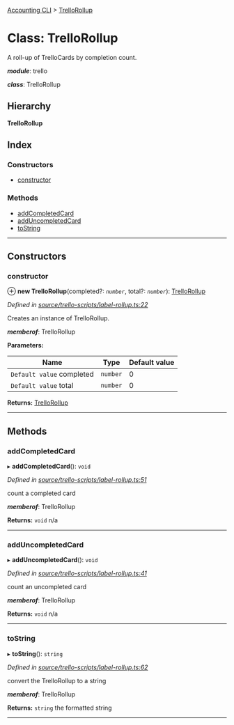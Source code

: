 [Accounting CLI](../README.md) > [TrelloRollup](../classes/trellorollup.md)

# Class: TrelloRollup

A roll-up of TrelloCards by completion count.

*__module__*: trello

*__class__*: TrelloRollup

## Hierarchy

**TrelloRollup**

## Index

### Constructors

* [constructor](trellorollup.md#constructor)

### Methods

* [addCompletedCard](trellorollup.md#addcompletedcard)
* [addUncompletedCard](trellorollup.md#adduncompletedcard)
* [toString](trellorollup.md#tostring)

---

## Constructors

<a id="constructor"></a>

###  constructor

⊕ **new TrelloRollup**(completed?: *`number`*, total?: *`number`*): [TrelloRollup](trellorollup.md)

*Defined in [source/trello-scripts/label-rollup.ts:22](https://github.com/daniellacosse/accounting-cli/blob/e203785/source/trello-scripts/label-rollup.ts#L22)*

Creates an instance of TrelloRollup.

*__memberof__*: TrelloRollup

**Parameters:**

| Name | Type | Default value |
| ------ | ------ | ------ |
| `Default value` completed | `number` | 0 |
| `Default value` total | `number` | 0 |

**Returns:** [TrelloRollup](trellorollup.md)

___

## Methods

<a id="addcompletedcard"></a>

###  addCompletedCard

▸ **addCompletedCard**(): `void`

*Defined in [source/trello-scripts/label-rollup.ts:51](https://github.com/daniellacosse/accounting-cli/blob/e203785/source/trello-scripts/label-rollup.ts#L51)*

count a completed card

*__memberof__*: TrelloRollup

**Returns:** `void`
n/a

___
<a id="adduncompletedcard"></a>

###  addUncompletedCard

▸ **addUncompletedCard**(): `void`

*Defined in [source/trello-scripts/label-rollup.ts:41](https://github.com/daniellacosse/accounting-cli/blob/e203785/source/trello-scripts/label-rollup.ts#L41)*

count an uncompleted card

*__memberof__*: TrelloRollup

**Returns:** `void`
n/a

___
<a id="tostring"></a>

###  toString

▸ **toString**(): `string`

*Defined in [source/trello-scripts/label-rollup.ts:62](https://github.com/daniellacosse/accounting-cli/blob/e203785/source/trello-scripts/label-rollup.ts#L62)*

convert the TrelloRollup to a string

*__memberof__*: TrelloRollup

**Returns:** `string`
the formatted string

___

